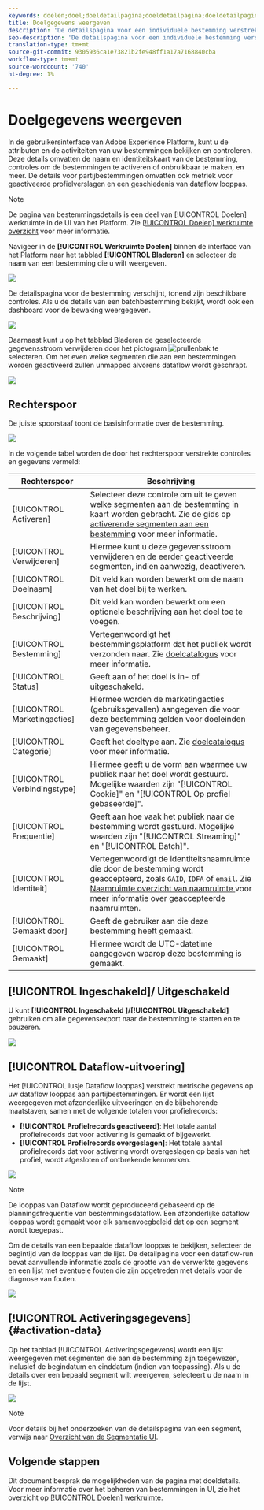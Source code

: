 ```yaml
---
keywords: doelen;doel;doeldetailpagina;doeldetailpagina;doeldetailpagina
title: Doelgegevens weergeven
description: 'De detailspagina voor een individuele bestemming verstrekt een overzicht van de bestemmingsdetails, zoals de bestemmingsnaam, identiteitskaart, segmenten aan de bestemming in kaart worden gebracht, en controles om de activering uit te geven en de gegevensstroom toe te laten en onbruikbaar te maken. '
seo-description: 'De detailspagina voor een individuele bestemming verstrekt een overzicht van de bestemmingsdetails, zoals de bestemmingsnaam, identiteitskaart, segmenten aan de bestemming in kaart worden gebracht, en controles om de activering uit te geven en de gegevensstroom toe te laten en onbruikbaar te maken. '
translation-type: tm+mt
source-git-commit: 9305936ca1e73821b2fe948ff1a17a7168840cba
workflow-type: tm+mt
source-wordcount: '740'
ht-degree: 1%

---
```



# Doelgegevens weergeven

In de gebruikersinterface van Adobe Experience Platform, kunt u de attributen en de activiteiten van uw bestemmingen bekijken en controleren. Deze details omvatten de naam en identiteitskaart van de bestemming, controles om de bestemmingen te activeren of onbruikbaar te maken, en meer. De details voor partijbestemmingen omvatten ook metriek voor geactiveerde profielverslagen en een geschiedenis van dataflow looppas.

>[!NOTE]
>
>De pagina van bestemmingsdetails is een deel van [!UICONTROL Doelen] werkruimte in de UI van het Platform. Zie [[!UICONTROL Doelen] werkruimte overzicht](./destinations-workspace.md) voor meer informatie.

Navigeer in de **[!UICONTROL Werkruimte Doelen]** binnen de interface van het Platform naar het tabblad **[!UICONTROL Bladeren]** en selecteer de naam van een bestemming die u wilt weergeven.

![](../assets/ui/details-page/select-destination.png)

De detailspagina voor de bestemming verschijnt, tonend zijn beschikbare controles. Als u de details van een batchbestemming bekijkt, wordt ook een dashboard voor de bewaking weergegeven.

![](../assets/ui/details-page/details.png)

Daarnaast kunt u op het tabblad Bladeren de geselecteerde gegevensstroom verwijderen door het pictogram ![prullenbak](../assets/ui/details-page/trash-icon.png) te selecteren. Om het even welke segmenten die aan een bestemmingen worden geactiveerd zullen unmapped alvorens dataflow wordt geschrapt.

![](../assets/ui/details-page/delete-flow.png)

## Rechterspoor

De juiste spoorstaaf toont de basisinformatie over de bestemming.

![](../assets/ui/details-page/right-rail.png)

In de volgende tabel worden de door het rechterspoor verstrekte controles en gegevens vermeld:

| Rechterspoor | Beschrijving |
| --- | --- |
| [!UICONTROL Activeren] | Selecteer deze controle om uit te geven welke segmenten aan de bestemming in kaart worden gebracht. Zie de gids op [activerende segmenten aan een bestemming](./activate-destinations.md) voor meer informatie. |
| [!UICONTROL Verwijderen] | Hiermee kunt u deze gegevensstroom verwijderen en de eerder geactiveerde segmenten, indien aanwezig, deactiveren. |
| [!UICONTROL Doelnaam] | Dit veld kan worden bewerkt om de naam van het doel bij te werken. |
| [!UICONTROL Beschrijving] | Dit veld kan worden bewerkt om een optionele beschrijving aan het doel toe te voegen. |
| [!UICONTROL Bestemming] | Vertegenwoordigt het bestemmingsplatform dat het publiek wordt verzonden naar. Zie [doelcatalogus](../catalog/overview.md) voor meer informatie. |
| [!UICONTROL Status] | Geeft aan of het doel is in- of uitgeschakeld. |
| [!UICONTROL Marketingacties] | Hiermee worden de marketingacties (gebruiksgevallen) aangegeven die voor deze bestemming gelden voor doeleinden van gegevensbeheer. |
| [!UICONTROL Categorie] | Geeft het doeltype aan. Zie [doelcatalogus](../catalog/overview.md) voor meer informatie. |
| [!UICONTROL Verbindingstype] | Hiermee geeft u de vorm aan waarmee uw publiek naar het doel wordt gestuurd. Mogelijke waarden zijn &quot;[!UICONTROL Cookie]&quot; en &quot;[!UICONTROL Op profiel gebaseerde]&quot;. |
| [!UICONTROL Frequentie] | Geeft aan hoe vaak het publiek naar de bestemming wordt gestuurd. Mogelijke waarden zijn &quot;[!UICONTROL Streaming]&quot; en &quot;[!UICONTROL Batch]&quot;. |
| [!UICONTROL Identiteit] | Vertegenwoordigt de identiteitsnaamruimte die door de bestemming wordt geaccepteerd, zoals `GAID`, `IDFA` of `email`. Zie [Naamruimte overzicht van naamruimte ](../../identity-service/namespaces.md) voor meer informatie over geaccepteerde naamruimten. |
| [!UICONTROL Gemaakt door] | Geeft de gebruiker aan die deze bestemming heeft gemaakt. |
| [!UICONTROL Gemaakt] | Hiermee wordt de UTC-datetime aangegeven waarop deze bestemming is gemaakt. |

## [!UICONTROL Ingeschakeld]/ Uitgeschakeld

U kunt **[!UICONTROL Ingeschakeld ]/[!UICONTROL Uitgeschakeld]** gebruiken om alle gegevensexport naar de bestemming te starten en te pauzeren.

![](../assets/ui/details-page/enable-disable.png)

## [!UICONTROL Dataflow-uitvoering]

Het [!UICONTROL lusje Dataflow looppas] verstrekt metrische gegevens op uw dataflow looppas aan partijbestemmingen. Er wordt een lijst weergegeven met afzonderlijke uitvoeringen en de bijbehorende maatstaven, samen met de volgende totalen voor profielrecords:

* **[!UICONTROL Profielrecords geactiveerd]**: Het totale aantal profielrecords dat voor activering is gemaakt of bijgewerkt.
* **[!UICONTROL Profielrecords overgeslagen]**: Het totale aantal profielrecords dat voor activering wordt overgeslagen op basis van het profiel, wordt afgesloten of ontbrekende kenmerken.

![](../assets/ui/details-page/dataflow-runs.png)

>[!NOTE]
>
>De looppas van Dataflow wordt geproduceerd gebaseerd op de planningsfrequentie van bestemmingsdataflow. Een afzonderlijke dataflow looppas wordt gemaakt voor elk samenvoegbeleid dat op een segment wordt toegepast.

Om de details van een bepaalde dataflow looppas te bekijken, selecteer de begintijd van de looppas van de lijst. De detailpagina voor een dataflow-run bevat aanvullende informatie zoals de grootte van de verwerkte gegevens en een lijst met eventuele fouten die zijn opgetreden met details voor de diagnose van fouten.

![](../assets/ui/details-page/dataflow.png)

## [!UICONTROL Activeringsgegevens] {#activation-data}

Op het tabblad [!UICONTROL Activeringsgegevens] wordt een lijst weergegeven met segmenten die aan de bestemming zijn toegewezen, inclusief de begindatum en einddatum (indien van toepassing). Als u de details over een bepaald segment wilt weergeven, selecteert u de naam in de lijst.

![](../assets/ui/details-page/activation-data.png)

>[!NOTE]
>
>Voor details bij het onderzoeken van de detailspagina van een segment, verwijs naar [Overzicht van de Segmentatie UI](../../segmentation/ui/overview.md#segment-details).

## Volgende stappen

Dit document besprak de mogelijkheden van de pagina met doeldetails. Voor meer informatie over het beheren van bestemmingen in UI, zie het overzicht op [[!UICONTROL Doelen] werkruimte](./destinations-workspace.md).